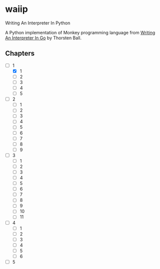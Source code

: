 # waiip

Writing An Interpreter In Python

A Python implementation of Monkey programming language from [Writing An Interpreter In Go](https://interpreterbook.com/) by Thorsten Ball.

## Chapters

- [ ] 1
  - [x] 1
  - [ ] 2
  - [ ] 3
  - [ ] 4
  - [ ] 5
- [ ] 2
  - [ ] 1
  - [ ] 2
  - [ ] 3
  - [ ] 4
  - [ ] 5
  - [ ] 6
  - [ ] 7
  - [ ] 8
  - [ ] 9
- [ ] 3
  - [ ] 1
  - [ ] 2
  - [ ] 3
  - [ ] 4
  - [ ] 5
  - [ ] 6
  - [ ] 7
  - [ ] 8
  - [ ] 9
  - [ ] 10
  - [ ] 11
- [ ] 4
  - [ ] 1
  - [ ] 2
  - [ ] 3
  - [ ] 4
  - [ ] 5
  - [ ] 6
- [ ] 5

